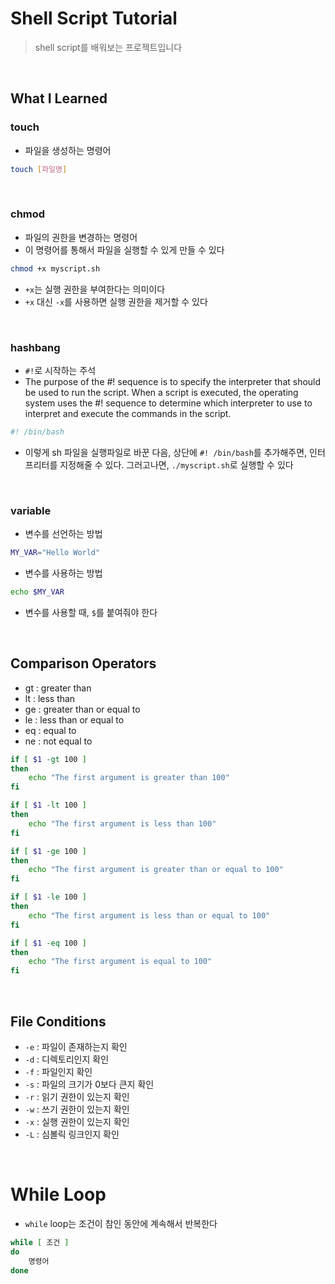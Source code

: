# Shell Script Tutorial

> shell script를 배워보는 프로젝트입니다

<br>

## What I Learned

### touch

- 파일을 생성하는 명령어

```bash
touch [파일명]
```

<br>

### chmod

- 파일의 권한을 변경하는 명령어
- 이 명령어를 통해서 파일을 실행할 수 있게 만들 수 있다

```bash
chmod +x myscript.sh
```

- `+x`는 실행 권한을 부여한다는 의미이다
- `+x` 대신 `-x`를 사용하면 실행 권한을 제거할 수 있다

<br>

### hashbang

- `#!`로 시작하는 주석
- The purpose of the #! sequence is to specify the interpreter that should be used to run the script. When a script is executed, the operating system uses the #! sequence to determine which interpreter to use to interpret and execute the commands in the script.

```bash
#! /bin/bash
```

- 이렇게 sh 파일을 실행파일로 바꾼 다음, 상단에 `#! /bin/bash`를 추가해주면, 인터프리터를 지정해줄 수 있다. 그러고나면, `./myscript.sh`로 실행할 수 있다

<br>

### variable

- 변수를 선언하는 방법

```bash
MY_VAR="Hello World"
```

- 변수를 사용하는 방법

```bash
echo $MY_VAR
```

- 변수를 사용할 때, `$`를 붙여줘야 한다

<br>

## Comparison Operators

- gt : greater than
- lt : less than
- ge : greater than or equal to
- le : less than or equal to
- eq : equal to
- ne : not equal to

```bash
if [ $1 -gt 100 ]
then
    echo "The first argument is greater than 100"
fi

if [ $1 -lt 100 ]
then
    echo "The first argument is less than 100"
fi

if [ $1 -ge 100 ]
then
    echo "The first argument is greater than or equal to 100"
fi

if [ $1 -le 100 ]
then
    echo "The first argument is less than or equal to 100"
fi

if [ $1 -eq 100 ]
then
    echo "The first argument is equal to 100"
fi
```

<br>

## File Conditions

- `-e` : 파일이 존재하는지 확인
- `-d` : 디렉토리인지 확인
- `-f` : 파일인지 확인
- `-s` : 파일의 크기가 0보다 큰지 확인
- `-r` : 읽기 권한이 있는지 확인
- `-w` : 쓰기 권한이 있는지 확인
- `-x` : 실행 권한이 있는지 확인
- `-L` : 심볼릭 링크인지 확인

<br>

# While Loop

- `while` loop는 조건이 참인 동안에 계속해서 반복한다

```bash
while [ 조건 ]
do
    명령어
done
```
